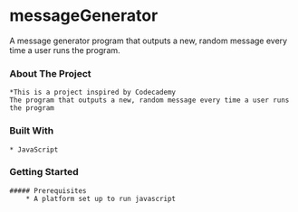 # messageGenerator
A message generator program that outputs a new, random message every time a user runs the program.


### About The Project
    *This is a project inspired by Codecademy
    The program that outputs a new, random message every time a user runs the program

### Built With
    * JavaScript

### Getting Started

    ##### Prerequisites
        * A platform set up to run javascript